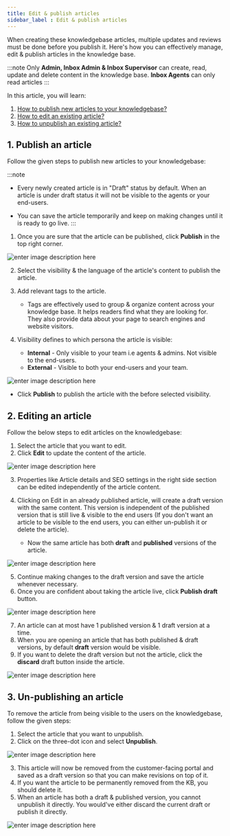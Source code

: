 ```yaml
---
title: Edit & publish articles
sidebar_label : Edit & publish articles
---
```



When creating these knowledgebase articles, multiple updates and reviews must be done before you publish it. Here's how you can effectively manage, edit & publish articles in the knowledge base.

:::note
Only **Admin, Inbox Admin & Inbox Supervisor** can create, read, update and delete content in the knowledge base. 
**Inbox Agents** can only read articles
:::

In this article, you will learn:
1. [How to publish new articles to your knowledgebase?](#1)
2. [How to edit an existing article?](#2)
3. [How to unpublish an existing article?](#3)

## <a name="1"></a> 1. Publish an article

Follow the given steps to publish new articles to your knowledgebase:  

:::note
- Every newly created article is in "Draft" status by default. When an article is under draft status it will not be visible to the agents or your end-users.

- You can save the article temporarily and keep on making changes until it is ready to go live.
:::

1. Once you are sure that the article can be published, click **Publish** in the top right corner.

![enter image description here](https://cdn.yellowmessenger.com/hupmSFMOpSwM1664166966210.png)

2. Select the visibility & the language of the article's content to publish the article.
3. Add relevant tags to the article.

	- Tags are effectively used to group & organize content across your knowledge base. It helps readers find what they are looking for. They also provide data about your page to search engines and website visitors.
4. Visibility defines to which persona the article is visible:  

	- **Internal** - Only visible to your team i.e agents & admins. Not visible to the end-users.  
	- **External** - Visible to both your end-users and your team.  


![enter image description here](https://cdn.yellowmessenger.com/F27iaSqpVZOL1664166999670.png)
- Click **Publish** to publish the article with the before selected visibility.

## <a name="2"></a> 2. Editing an article

Follow the below steps to edit articles on the knowledgebase:

1. Select the article that you want to edit.
2. Click **Edit** to update the content of the article.

![enter image description here](https://cdn.yellowmessenger.com/hYwFBL98R4Ad1664167026505.png)

3. Properties like Article details and SEO settings in the right side section can be edited independently of the article content.
4. Clicking on Edit in an already published article, will create a draft version with the same content. This version is independent of the published version that is still live & visible to the end users (If you don't want an article to be visible to the end users, you can either un-publish it or delete the article).

	- Now the same article has both **draft** and **published** versions of the article.

![enter image description here](https://cdn.yellowmessenger.com/U8RsolxjYEyL1664172310672.jpg)

5. Continue making changes to the draft version and save the article whenever necessary.
6. Once you are confident about taking the article live, click **Publish draft** button.

![enter image description here](https://cdn.yellowmessenger.com/H4BthLeNU46f1664167074454.png)

7. An article can at most have 1 published version & 1 draft version at a time.
8. When you are opening an article that has both published & draft versions, by default **draft** version would be visible.
9. If you want to delete the draft version but not the article, click the **discard** draft button inside the article.

![enter image description here](https://cdn.yellowmessenger.com/zzD3zAB0VHTA1664167109591.png)

## <a name="3"></a>  3. Un-publishing an article

To remove the article from being visible to the users on the knowledgebase, follow the given steps: 


1. Select the article that you want to unpublish.
2. Click on the three-dot icon and select **Unpublish**.

![enter image description here](https://cdn.yellowmessenger.com/T02zL8if6aZ71664166821218.png)

3. This article will now be removed from the customer-facing portal and saved as a draft version so that you can make revisions on top of it.
4. If you want the article to be permanently removed from the KB, you should delete it.
5. When an article has both a draft & published version, you cannot unpublish it directly. You would've either discard the current draft or publish it directly.

![enter image description here](https://cdn.yellowmessenger.com/q9zKWkpCPDdE1664166781894.png)